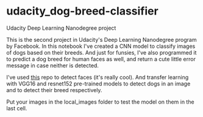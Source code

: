 # udacity_dog-breed-classifier
Udacity Deep Learning Nanodegree project

This is the second project in Udacity's Deep Learning Nanodegree program by Facebook.
In this notebook I've created a CNN model to classify images of dogs based on their breeds. And just for funsies, I've also programmed it to predict a dog breed for human faces as well, and return a cute little error message in case neither is detected.

I've used [this](https://github.com/ageitgey/face_recognition) repo to detect faces (it's really cool). And transfer learning with VGG16 and resnet152 pre-trained models to detect dogs in an image and to detect their breed respectively.

Put your images in the local_images folder to test the model on them in the last cell.

